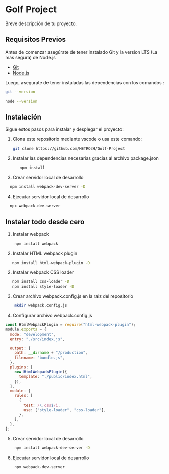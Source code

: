# Golf Project

Breve descripción de tu proyecto.

## Requisitos Previos

Antes de comenzar asegúrate de tener instalado Git y la version LTS (La mas segura) de Node.js

- [Git](https://git-scm.com/downloads)
- [Node.js](https://nodejs.org/es)

Luego, asegurate de tener instaladas las dependencias con los comandos :

```bash
git --version
```

```bash
node --version
```

## Instalación

Sigue estos pasos para instalar y desplegar el proyecto:

1. Clona este repositorio mediante vscode o usa este comando:

   ```bash
   git clone https://github.com/METRO3H/Golf-Project
   ```

2. Instalar las dependencias necesarias gracias al archivo package.json

   ```bash
      npm install
   ```

3. Crear servidor local de desarrollo

  ```bash
    npm install webpack-dev-server -D
  ```

4. Ejecutar servidor local de desarrollo

  ```bash
    npx webpack-dev-server
  ```

## Instalar todo desde cero

1. Instalar webpack

 ```bash
     npm install webpack
  ```

2. Instalar HTML webpack plugin

 ```bash
    npm install html-webpack-plugin -D
  ```

2. Instalar webpack CSS loader

 ```bash
    npm install css-loader -D
    npm install style-loader -D
  ```

3. Crear archivo webpack.config.js en la raiz del repositorio

  ```bash
      mkdir webpack.config.js
  ```

4. Configurar archivo webpack.config.js

  ```js
  const HtmlWebpackPlugin = require("html-webpack-plugin");
  module.exports = {
    mode: "development",
    entry: "./src/index.js",

    output: {
      path: __dirname + "/production",
      filename: "bundle.js",
    },
    plugins: [
      new HtmlWebpackPlugin({
        template: "./public/index.html",
      }),
    ],
    module: {
      rules: [
        {
          test: /\.css$/i,
          use: ["style-loader", "css-loader"],
        },
      ],
    },
  };
  ```

5. Crear servidor local de desarrollo

```bash
    npm install webpack-dev-server -D
```

6. Ejecutar servidor local de desarrollo

```bash
    npx webpack-dev-server
```
